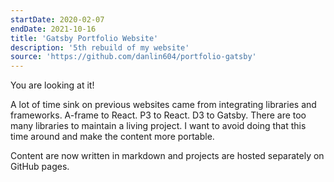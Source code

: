 ```yaml
---
startDate: 2020-02-07
endDate: 2021-10-16
title: 'Gatsby Portfolio Website'
description: '5th rebuild of my website'
source: 'https://github.com/danlin604/portfolio-gatsby'
---
```


You are looking at it!

A lot of time sink on previous websites came from integrating libraries and frameworks. A-frame to React. P3 to React. D3 to Gatsby. There are too many libraries to maintain a living project. I want to avoid doing that this time around and make the content more portable.

Content are now written in markdown and projects are hosted separately on GitHub pages.
